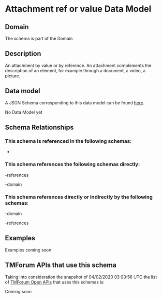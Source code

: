 # Attachment ref or value Data Model

## Domain

The  schema is part of the  Domain

## Description

An attachment by value or by reference. An attachment complements the description of an element, for example through a document, a video, a picture.

## Data model

A JSON Schema corresponding to this data model can be found
[here](https://github.com/tmforum-rand/schemas/blob/candidates/Common/AttachmentRefOrValue.schema.json).

No Data Model yet

## Schema Relationships

### This schema is referenced in the following schemas:

-

### This schema references the following schemas directly:

-references

-domain

### This schema references directly or indirectly by the following schemas:

-domain

-references



## Examples

Examples coming soon

## TMForum APIs that use this schema

Taking into consideration the snapshot of 04/02/2020 03:03:56 UTC the list of [TMForum Open APIs](https://www.tmforum.org/open-apis/) that uses this schemas is:

Coming soon